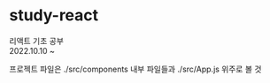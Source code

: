 # study-react
리액트 기초 공부  
2022.10.10 ~   
  
프로젝트 파일은 ./src/components 내부 파일들과 ./src/App.js 위주로 볼 것

